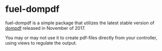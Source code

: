 # fuel-dompdf
fuel-dompdf is a simple package that utilizes the latest stable version of [dompdf](https://github.com/dompdf/dompdf) released in November of 2017. 

You may or may not use it to create pdf-files directly from your controller, using views to regulate the output.
